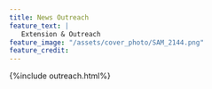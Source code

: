 ```yaml
---
title: News Outreach
feature_text: |
   Extension & Outreach
feature_image: "/assets/cover_photo/SAM_2144.png"
feature_credit: 
---
```


{%include outreach.html%}
